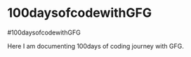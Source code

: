 # 100daysofcodewithGFG
#100daysofcodewithGFG 

Here I am documenting 100days of coding journey with GFG.
